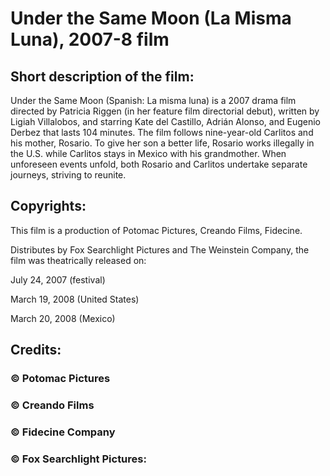 # Under the Same Moon (La Misma Luna), 2007-8 film 

## Short description of the film:

Under the Same Moon (Spanish: La misma luna) is a 2007 drama film directed by Patricia Riggen (in her feature film directorial debut), written by Ligiah Villalobos, and starring Kate del Castillo, Adrián Alonso, and Eugenio Derbez that lasts 104 minutes. The film follows nine-year-old Carlitos and his mother, Rosario. To give her son a better life, Rosario works illegally in the U.S. while Carlitos stays in Mexico with his grandmother. When unforeseen events unfold, both Rosario and Carlitos undertake separate journeys, striving to reunite.

## Copyrights:

This film is a production of Potomac Pictures, Creando Films, Fidecine.

Distributes by Fox Searchlight Pictures and The Weinstein Company, the film was theatrically released on:
	
July 24, 2007 (festival)

March 19, 2008 (United States)

March 20, 2008 (Mexico)

## Credits:

### © Potomac Pictures

### © Creando Films

### © Fidecine Company

### © Fox Searchlight Pictures: 
